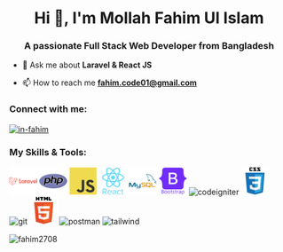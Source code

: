 <h1 align="center">Hi 👋, I'm Mollah Fahim Ul Islam</h1>
<h3 align="center">A passionate Full Stack Web Developer from Bangladesh</h3>

- 💬 Ask me about **Laravel & React JS**

- 📫 How to reach me **fahim.code01@gmail.com**

<h3 align="left">Connect with me:</h3>
<p align="left">
<a href="https://linkedin.com/in/in-fahim" target="blank"><img align="center" src="https://raw.githubusercontent.com/rahuldkjain/github-profile-readme-generator/master/src/images/icons/Social/linked-in-alt.svg" alt="in-fahim" height="30" width="50" /></a>
</p>

<h3 align="left">My Skills & Tools:</h3>
<p align="left"> <img src="https://raw.githubusercontent.com/devicons/devicon/master/icons/laravel/laravel-original-wordmark.svg" alt="laarvel" width="50" height="50"/> <img src="https://raw.githubusercontent.com/devicons/devicon/master/icons/php/php-original.svg" alt="php" width="50" height="50"/> <img src="https://raw.githubusercontent.com/devicons/devicon/master/icons/javascript/javascript-original.svg" alt="javascript" width="50" height="50"/> <img src="https://raw.githubusercontent.com/devicons/devicon/master/icons/react/react-original-wordmark.svg" alt="react" width="50" height="50"/> <img src="https://raw.githubusercontent.com/devicons/devicon/master/icons/mysql/mysql-original-wordmark.svg" alt="mysql" width="50" height="50"/> <img src="https://raw.githubusercontent.com/devicons/devicon/master/icons/bootstrap/bootstrap-plain-wordmark.svg" alt="bootstrap" width="50" height="50"/> <img src="https://cdn.worldvectorlogo.com/logos/codeigniter.svg" alt="codeigniter" width="50" height="50"/> <img src="https://raw.githubusercontent.com/devicons/devicon/master/icons/css3/css3-original-wordmark.svg" alt="css3" width="50" height="50"/> <img src="https://www.vectorlogo.zone/logos/git-scm/git-scm-icon.svg" alt="git" width="50" height="50"/> <img src="https://raw.githubusercontent.com/devicons/devicon/master/icons/html5/html5-original-wordmark.svg" alt="html5" width="50" height="50"/> <img src="https://www.vectorlogo.zone/logos/getpostman/getpostman-icon.svg" alt="postman" width="50" height="50"/>  <img src="https://www.vectorlogo.zone/logos/tailwindcss/tailwindcss-icon.svg" alt="tailwind" width="50" height="50"/> </p>

<p><img align="center" src="https://github-readme-stats.vercel.app/api/top-langs?username=fahim2708&show_icons=true&locale=en&layout=compact" alt="fahim2708" /></p>
